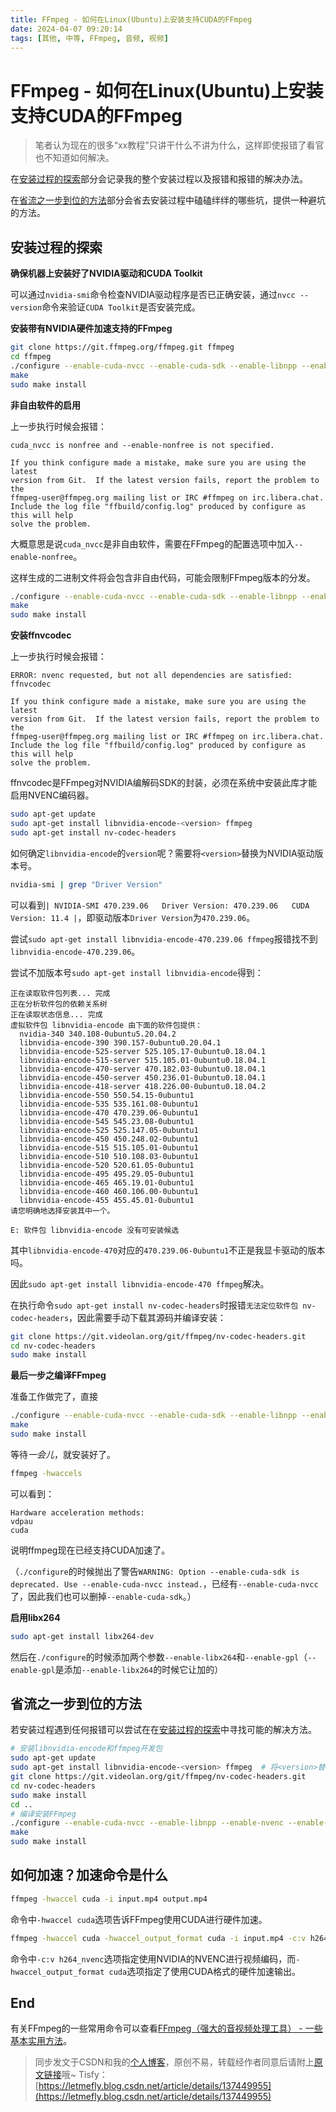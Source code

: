 ```yaml
---
title: FFmpeg - 如何在Linux(Ubuntu)上安装支持CUDA的FFmpeg
date: 2024-04-07 09:20:14
tags: [其他, 中等, FFmpeg, 音频, 视频]
---
```


# FFmpeg - 如何在Linux(Ubuntu)上安装支持CUDA的FFmpeg

> 笔者认为现在的很多“xx教程”只讲干什么不讲为什么，这样即使报错了看官也不知道如何解决。

在[安装过程的探索](#安装过程的探索)部分会记录我的整个安装过程以及报错和报错的解决办法。

在[省流之一步到位的方法](#省流之一步到位的方法)部分会省去安装过程中磕磕绊绊的哪些坑，提供一种避坑的方法。

## 安装过程的探索

**确保机器上安装好了NVIDIA驱动和CUDA Toolkit**

可以通过```nvidia-smi```命令检查NVIDIA驱动程序是否已正确安装，通过```nvcc --version```命令来验证```CUDA Toolkit```是否安装完成。

**安装带有NVIDIA硬件加速支持的FFmpeg**

```bash
git clone https://git.ffmpeg.org/ffmpeg.git ffmpeg  
cd ffmpeg
./configure --enable-cuda-nvcc --enable-cuda-sdk --enable-libnpp --enable-nvenc --extra-cflags="-I/usr/local/cuda/include" --extra-ldflags="-L/usr/local/cuda/lib64"
make
sudo make install
```

**非自由软件的启用**

上一步执行时候会报错：

```
cuda_nvcc is nonfree and --enable-nonfree is not specified.

If you think configure made a mistake, make sure you are using the latest
version from Git.  If the latest version fails, report the problem to the
ffmpeg-user@ffmpeg.org mailing list or IRC #ffmpeg on irc.libera.chat.
Include the log file "ffbuild/config.log" produced by configure as this will help
solve the problem.
```

大概意思是说```cuda_nvcc```是非自由软件，需要在FFmpeg的配置选项中加入```--enable-nonfree```。

这样生成的二进制文件将会包含非自由代码，可能会限制FFmpeg版本的分发。

```bash
./configure --enable-cuda-nvcc --enable-cuda-sdk --enable-libnpp --enable-nvenc --enable-nonfree --extra-cflags="-I/usr/local/cuda/include" --extra-ldflags="-L/usr/local/cuda/lib64"
make
sudo make install
```

**安装ffnvcodec**

上一步执行时候会报错：

```
ERROR: nvenc requested, but not all dependencies are satisfied: ffnvcodec

If you think configure made a mistake, make sure you are using the latest
version from Git.  If the latest version fails, report the problem to the
ffmpeg-user@ffmpeg.org mailing list or IRC #ffmpeg on irc.libera.chat.
Include the log file "ffbuild/config.log" produced by configure as this will help
solve the problem.
```

ffnvcodec是FFmpeg对NVIDIA编解码SDK的封装，必须在系统中安装此库才能启用NVENC编码器。

```bash
sudo apt-get update
sudo apt-get install libnvidia-encode-<version> ffmpeg
sudo apt-get install nv-codec-headers
```

如何确定```libnvidia-encode```的```version```呢？需要将```<version>```替换为NVIDIA驱动版本号。

```bash
nvidia-smi | grep "Driver Version"
```

可以看到```| NVIDIA-SMI 470.239.06   Driver Version: 470.239.06   CUDA Version: 11.4 |```，即驱动版本```Driver Version```为```470.239.06```。

尝试```sudo apt-get install libnvidia-encode-470.239.06 ffmpeg```报错找不到```libnvidia-encode-470.239.06```。

尝试不加版本号```sudo apt-get install libnvidia-encode```得到：

```
正在读取软件包列表... 完成
正在分析软件包的依赖关系树       
正在读取状态信息... 完成       
虚拟软件包 libnvidia-encode 由下面的软件包提供：
  nvidia-340 340.108-0ubuntu5.20.04.2
  libnvidia-encode-390 390.157-0ubuntu0.20.04.1
  libnvidia-encode-525-server 525.105.17-0ubuntu0.18.04.1
  libnvidia-encode-515-server 515.105.01-0ubuntu0.18.04.1
  libnvidia-encode-470-server 470.182.03-0ubuntu0.18.04.1
  libnvidia-encode-450-server 450.236.01-0ubuntu0.18.04.1
  libnvidia-encode-418-server 418.226.00-0ubuntu0.18.04.2
  libnvidia-encode-550 550.54.15-0ubuntu1
  libnvidia-encode-535 535.161.08-0ubuntu1
  libnvidia-encode-470 470.239.06-0ubuntu1
  libnvidia-encode-545 545.23.08-0ubuntu1
  libnvidia-encode-525 525.147.05-0ubuntu1
  libnvidia-encode-450 450.248.02-0ubuntu1
  libnvidia-encode-515 515.105.01-0ubuntu1
  libnvidia-encode-510 510.108.03-0ubuntu1
  libnvidia-encode-520 520.61.05-0ubuntu1
  libnvidia-encode-495 495.29.05-0ubuntu1
  libnvidia-encode-465 465.19.01-0ubuntu1
  libnvidia-encode-460 460.106.00-0ubuntu1
  libnvidia-encode-455 455.45.01-0ubuntu1
请您明确地选择安装其中一个。

E: 软件包 libnvidia-encode 没有可安装候选
```

其中```libnvidia-encode-470```对应的```470.239.06-0ubuntu1```不正是我显卡驱动的版本吗。

因此```sudo apt-get install libnvidia-encode-470 ffmpeg```解决。

在执行命令```sudo apt-get install nv-codec-headers```时报错```无法定位软件包 nv-codec-headers```，因此需要手动下载其源码并编译安装：

```bash
git clone https://git.videolan.org/git/ffmpeg/nv-codec-headers.git
cd nv-codec-headers
sudo make install
```

**最后一步之编译FFmpeg**

准备工作做完了，直接

```bash
./configure --enable-cuda-nvcc --enable-cuda-sdk --enable-libnpp --enable-nvenc --enable-nonfree --extra-cflags="-I/usr/local/cuda/include" --extra-ldflags="-L/usr/local/cuda/lib64"
make
sudo make install
```

等待*一会儿*，就安装好了。

```bash
ffmpeg -hwaccels
```

可以看到：

```
Hardware acceleration methods:
vdpau
cuda
```

说明ffmpeg现在已经支持CUDA加速了。

（```./configure```的时候抛出了警告```WARNING: Option --enable-cuda-sdk is deprecated. Use --enable-cuda-nvcc instead.```，已经有```--enable-cuda-nvcc```了，因此我们也可以删掉```--enable-cuda-sdk```。）

**启用libx264**

```bash
sudo apt-get install libx264-dev
```

然后在```./configure```的时候添加两个参数```--enable-libx264```和```--enable-gpl```（```--enable-gpl```是添加```--enable-libx264```的时候它让加的）

## 省流之一步到位的方法

若安装过程遇到任何报错可以尝试在在[安装过程的探索](#安装过程的探索)中寻找可能的解决方法。

```bash
# 安装libnvidia-encode和ffmpeg开发包
sudo apt-get update
sudo apt-get install libnvidia-encode-<version> ffmpeg  # 将<version>替换为你显卡驱动的版本
git clone https://git.videolan.org/git/ffmpeg/nv-codec-headers.git
cd nv-codec-headers
sudo make install
cd ..
# 编译安装FFmpeg
./configure --enable-cuda-nvcc --enable-libnpp --enable-nvenc --enable-nonfree --extra-cflags="-I/usr/local/cuda/include" --extra-ldflags="-L/usr/local/cuda/lib64"  # 也可以加上--enable-libx264 --enable-gpl以便支持libx264
make
sudo make install
```

## 如何加速？加速命令是什么

```bash
ffmpeg -hwaccel cuda -i input.mp4 output.mp4
```

命令中```-hwaccel cuda```选项告诉FFmpeg使用CUDA进行硬件加速。

```bash
ffmpeg -hwaccel cuda -hwaccel_output_format cuda -i input.mp4 -c:v h264_nvenc output.mp4
```

命令中```-c:v h264_nvenc```选项指定使用NVIDIA的NVENC进行视频编码，而```-hwaccel_output_format cuda```选项指定了使用CUDA格式的硬件加速输出。

## End

有关FFmpeg的一些常用命令可以查看[FFmpeg（强大的音视频处理工具） - 一些基本实用方法](https://blog.letmefly.xyz/2023/07/03/Other-FFmpeg-SomeCommonUsage/)。

> 同步发文于CSDN和我的[个人博客](https://blog.letmefly.xyz/)，原创不易，转载经作者同意后请附上[原文链接](https://blog.letmefly.xyz/2023/04/07/Other-FFmpeg-howToInstallCudableFFmpegOnLinux/)哦~
> Tisfy：[https://letmefly.blog.csdn.net/article/details/137449955](https://letmefly.blog.csdn.net/article/details/137449955)